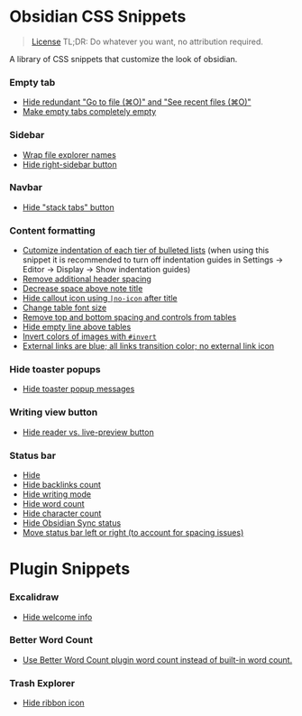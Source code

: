 # Obsidian CSS Snippets
> [License](./LICENSE.txt) TL;DR: Do whatever you want, no attribution required.

A library of CSS snippets that customize the look of obsidian.

### Empty tab
- [Hide redundant "Go to file (⌘O)" and "See recent files (⌘O)"](./hide-unnecessary-new-tab-buttons.css)
- [Make empty tabs completely empty](empty-tabs-truly-empty.css)

### Sidebar
- [Wrap file explorer names](./wrap-file-exporer-names.css)
- [Hide right-sidebar button](./hide-right-sidebar-button.css)

### Navbar
- [Hide "stack tabs" button](hide-stack-tabs-button.css)

### Content formatting
- [Cutomize indentation of each tier of bulleted lists](./bullet-list-indentation.css) (when using this snippet it is recommended to turn off indentation guides in Settings -> Editor -> Display -> Show indentation guides)
- [Remove additional header spacing](./decrease-header-spacing.css)
- [Decrease space above note title](./decrease-space-above-title.css)
- [Hide callout icon using `|no-icon` after title](./hide-callout-icon.css)
- [Change table font size](./resize-table-font.css)
- [Remove top and bottom spacing and controls from tables](./hide-table-top-bottom-controls.css)
- [Hide empty line above tables](./hide-empty-line-above-tables.css)
- [Invert colors of images with `#invert`](./invert-colors-option.css)
- [External links are blue; all links transition color; no external link icon](./link-customizations.css)

### Hide toaster popups
- [Hide toaster popup messages](./hide-toaster-notices.css)

### Writing view button
- [Hide reader vs. live-preview button](./hide-reader-live-preview-button.css)

### Status bar
- [Hide](./status-bar-off.css)
- [Hide backlinks count](./status-bar-backlinks-off.css)
- [Hide writing mode](./status-bar-hide-writing-mode.css)
- [Hide word count](./status-bar-word-count-of-note-off.css)
- [Hide character count](./status-bar-character-count-off.css)
- [Hide Obsidian Sync status](./hide-sync-status.css)
- [Move status bar left or right (to account for spacing issues)](./move-status-bar.css)

# Plugin Snippets

### Excalidraw
- [Hide welcome info](./hide-excalidraw-welcome.css)

### Better Word Count
- [Use Better Word Count plugin word count instead of built-in word count.](./replace-builtin-word-count-with-better-word-count.css)

### Trash Explorer
- [Hide ribbon icon](./hide-trash-explorer-sidebar-icon.css)
